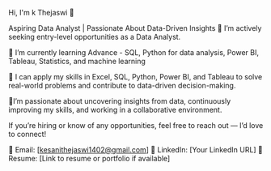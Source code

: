 Hi, I'm k Thejaswi 👋

Aspiring Data Analyst | Passionate About Data-Driven Insights
📌 I’m actively seeking entry-level opportunities as a Data Analyst.

🌱 I’m currently learning Advance - SQL, Python for data analysis, Power BI, Tableau, Statistics, and machine learning 

📌 I can apply my skills in Excel, SQL, Python, Power BI, and Tableau to solve real-world problems and contribute to data-driven decision-making.

💬I’m passionate about uncovering insights from data, continuously improving my skills, and working in a collaborative environment.

If you’re hiring or know of any opportunities, feel free to reach out — I’d love to connect!

📧 Email: [kesanithejaswi1402@gmail.com]
💼 LinkedIn: [Your LinkedIn URL]
📂 Resume: [Link to resume or portfolio if available]



